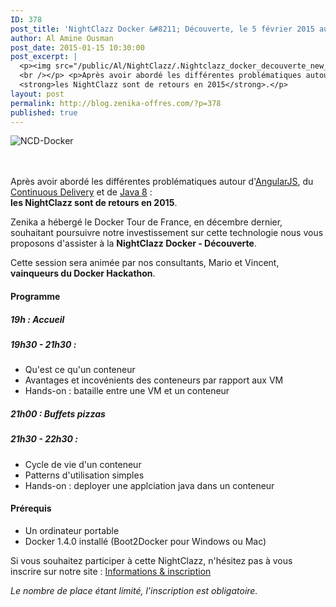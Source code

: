 ```yaml
---
ID: 378
post_title: 'NightClazz Docker &#8211; Découverte, le 5 février 2015 au zlocalhost'
author: Al Amine Ousman
post_date: 2015-01-15 10:30:00
post_excerpt: |
  <p><img src="/public/Al/NightClazz/.Nightclazz_docker_decouverte_new_m.jpg" alt="NCD-Docker" style="display:block; margin:0 auto;" title="NCD-Docker" /><br />
  <br /></p> <p>Après avoir abordé les différentes problématiques autour d'<a href="http://blog.zenika.com/index.php?post/2014/02/21/NightClazz-AngularJS-Avance-le-6-mars-2014">AngularJS</a>,  du <a href="http://blog.zenika.com/index.php?post/2014/05/07/NightClazz-Build-Tools-Continuous-Delivery-Avance">Continuous Delivery</a> et de <a href="http://blog.zenika.com/index.php?post/2014/11/13/NightClazz-Java-8-Avance-le-4-decembre-2014">Java 8</a>&nbsp;: <br />
  <strong>les NightClazz sont de retours en 2015</strong>.</p>
layout: post
permalink: http://blog.zenika-offres.com/?p=378
published: true
---
```

<p><img src="/wp-content/uploads/2015/07/.Nightclazz_docker_decouverte_new_m.jpg" alt="NCD-Docker" style="display:block; margin:0 auto;" title="NCD-Docker" /><br />
<br /></p> <p>Après avoir abordé les différentes problématiques autour d'<a href="http://blog.zenika.com/index.php?post/2014/02/21/NightClazz-AngularJS-Avance-le-6-mars-2014">AngularJS</a>,  du <a href="http://blog.zenika.com/index.php?post/2014/05/07/NightClazz-Build-Tools-Continuous-Delivery-Avance">Continuous Delivery</a> et de <a href="http://blog.zenika.com/index.php?post/2014/11/13/NightClazz-Java-8-Avance-le-4-decembre-2014">Java 8</a>&nbsp;: <br />
<strong>les NightClazz sont de retours en 2015</strong>.</p>
<!--more-->
<p>Zenika a hébergé le Docker Tour de France, en décembre dernier, souhaitant poursuivre notre investissement sur cette technologie nous vous proposons d'assister à la <strong>NightClazz Docker - Découverte</strong>.</p> <p>Cette session sera animée par nos consultants, Mario et Vincent, <strong>vainqueurs du Docker Hackathon</strong>.</p> <h4>Programme</h4> <h5>19h&nbsp;: Accueil</h5> <h5>19h30 - 21h30&nbsp;:</h5> <ul> <li>Qu'est ce qu'un conteneur <br /></li> <li>Avantages et incovénients des conteneurs par rapport aux VM <br /></li> <li>Hands-on&nbsp;: bataille entre une VM et un conteneur <br /></li> </ul> <h5>21h00&nbsp;: Buffets pizzas</h5> <h5>21h30 - 22h30&nbsp;:</h5> <ul> <li>Cycle de vie d'un conteneur<br /></li> <li>Patterns d'utilisation simples <br /></li> <li>Hands-on&nbsp;: deployer une applciation java dans un conteneur<br /></li> </ul> <h4>Prérequis</h4> <ul> <li>Un ordinateur portable</li> <li>Docker 1.4.0 installé (Boot2Docker pour Windows ou Mac)</li> </ul> <p>Si vous souhaitez participer à cette NightClazz, n'hésitez pas à vous inscrire sur notre site&nbsp;: <a href="http://www.zenika.com/nightclazz-docker-decouverte.html">Informations &amp;  inscription</a></p> <p><em>Le nombre de place étant limité, l'inscription est obligatoire.</em></p>